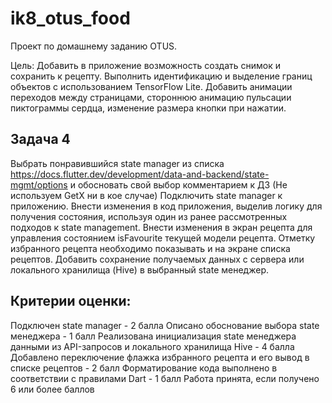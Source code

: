 # ik8_otus_food
Проект по домашнему заданию OTUS.

Цель:
Добавить в приложение возможность создать снимок и сохранить к рецепту. Выполнить идентификацию и выделение границ объектов с использованием TensorFlow Lite. Добавить анимации переходов между страницами, стороннюю анимацию пульсации пиктограммы сердца, изменение размера кнопки при нажатии.
## Задача 4
Выбрать понравившийся state manager из списка https://docs.flutter.dev/development/data-and-backend/state-mgmt/options и обосновать свой выбор комментарием к ДЗ (Не используем GetX ни в кое случае)
Подключить state manager к приложению.
Внести изменения в код приложения, выделив логику для получения состояния, используя один из ранее рассмотренных подходов к state management.
Внести изменения в экран рецепта для управления состоянием isFavourite текущей модели рецепта.
Отметку избранного рецепта необходимо показывать и на экране списка рецептов.
Добавить сохранение получаемых данных с сервера или локального хранилища (Hive) в выбранный state менеджер.

## Критерии оценки:
Подключен state manager - 2 балла
Описано обоснование выбора state менеджера - 1 балл
Реализована инициализация state менеджера данными из API-запросов и локального хранилища Hive - 4 балла
Добавлено переключение флажка избранного рецепта и его вывод в списке рецептов - 2 балл
Форматирование кода выполнено в соответствии с правилами Dart - 1 балл
Работа принята, если получено 6 или более баллов
